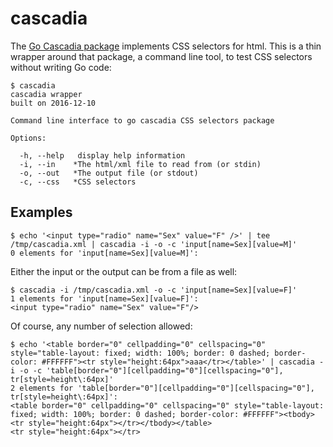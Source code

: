# cascadia

The [Go Cascadia package](https://github.com/andybalholm/cascadia) implements CSS selectors for html. This is a thin wrapper around that package, a command line tool, to test CSS selectors without writing Go code:

```
$ cascadia 
cascadia wrapper
built on 2016-12-10

Command line interface to go cascadia CSS selectors package

Options:

  -h, --help   display help information
  -i, --in    *The html/xml file to read from (or stdin)
  -o, --out   *The output file (or stdout)
  -c, --css   *CSS selectors
```

## Examples

```
$ echo '<input type="radio" name="Sex" value="F" />' | tee /tmp/cascadia.xml | cascadia -i -o -c 'input[name=Sex][value=M]'
0 elements for 'input[name=Sex][value=M]':
```

Either the input or the output can be from a file as well:


```
$ cascadia -i /tmp/cascadia.xml -o -c 'input[name=Sex][value=F]'
1 elements for 'input[name=Sex][value=F]':
<input type="radio" name="Sex" value="F"/>
```

Of course, any number of selection allowed:

```
$ echo '<table border="0" cellpadding="0" cellspacing="0" style="table-layout: fixed; width: 100%; border: 0 dashed; border-color: #FFFFFF"><tr style="height:64px">aaa</tr></table>' | cascadia -i -o -c 'table[border="0"][cellpadding="0"][cellspacing="0"], tr[style=height\:64px]'
2 elements for 'table[border="0"][cellpadding="0"][cellspacing="0"], tr[style=height\:64px]':
<table border="0" cellpadding="0" cellspacing="0" style="table-layout: fixed; width: 100%; border: 0 dashed; border-color: #FFFFFF"><tbody><tr style="height:64px"></tr></tbody></table>
<tr style="height:64px"></tr>
```
